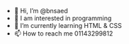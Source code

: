 - 👋 Hi, I’m @bnsaed
- 👀 I am interested in programming
- 🌱 I’m currently learning HTML & CSS
- 📫 How to reach me 01143299812

<!---
bnsaed/bnsaed is a ✨ special ✨ repository because its `README.md` (this file) appears on your GitHub profile.
You can click the Preview link to take a look at your changes.
--->
